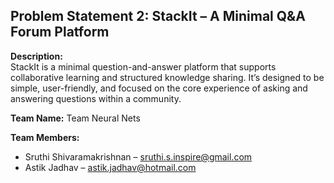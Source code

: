 ## Problem Statement 2: StackIt – A Minimal Q&A Forum Platform


**Description:**  
StackIt is a minimal question-and-answer platform that supports collaborative 
learning and structured knowledge sharing. It’s designed to be simple, user-friendly, 
and focused on the core experience of asking and answering questions within a 
community. 


**Team Name:** Team Neural Nets

**Team Members:**  
- Sruthi Shivaramakrishnan – [sruthi.s.inspire@gmail.com](mailto:sruthi.s.inspire@gmail.com)  
- Astik Jadhav – [astik.jadhav@hotmail.com](mailto:astik.jadhav@hotmail.com)
